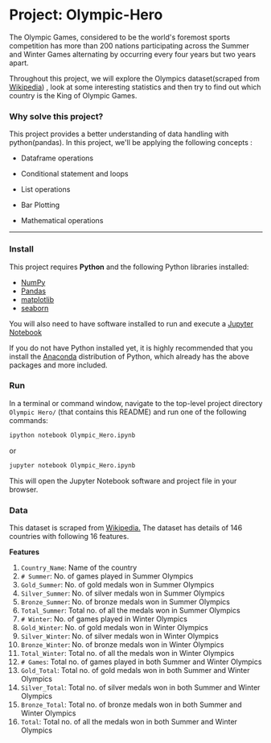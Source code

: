 # Project: Olympic-Hero

The Olympic Games, considered to be the world's foremost sports competition has more than 200 nations participating across the Summer and Winter Games alternating by occurring every four years but two years apart.

Throughout this project, we will explore the Olympics dataset(scraped from [Wikipedia](https://en.wikipedia.org/wiki/All-time_Olympic_Games_medal_table)) , look at some interesting statistics and then try to find out which country is the King of Olympic Games.

### Why solve this project?
This project provides a better understanding of data handling with python(pandas). In this project, we'll be applying the following concepts :

 - Dataframe operations

 - Conditional statement and loops

 - List operations

 - Bar Plotting
 
 - Mathematical operations
 
___
### Install

This project requires **Python** and the following Python libraries installed:

- [NumPy](http://www.numpy.org/)
- [Pandas](http://pandas.pydata.org/)
- [matplotlib](http://matplotlib.org/)
- [seaborn](https://seaborn.pydata.org/)

You will also need to have software installed to run and execute a [Jupyter Notebook](http://ipython.org/notebook.html)

If you do not have Python installed yet, it is highly recommended that you install the [Anaconda](http://continuum.io/downloads) distribution of Python, which already has the above packages and more included. 

### Run

In a terminal or command window, navigate to the top-level project directory `Olympic Hero/` (that contains this README) and run one of the following commands:

```bash
ipython notebook Olympic_Hero.ipynb
```  
or
```bash
jupyter notebook Olympic_Hero.ipynb
```

This will open the Jupyter Notebook software and project file in your browser.

### Data

This dataset is scraped from [Wikipedia.](https://en.wikipedia.org/wiki/All-time_Olympic_Games_medal_table)
The dataset has details of 146 countries with following 16 features.

**Features**
1. `Country_Name`: Name of the country
2. `# Summer`: No. of games played in Summer Olympics
3. `Gold_Summer`: No. of gold medals won in Summer Olympics
4. `Silver_Summer`: No. of silver medals won in Summer Olympics
5. `Bronze_Summer`: No. of bronze medals won in Summer Olympics
6. `Total_Summer`: Total no. of all the medals won in Summer Olympics
7. `# Winter`: No. of games played in Winter Olympics
8. `Gold_Winter`: No. of gold medals won in Winter Olympics
10. `Silver_Winter`: No. of silver medals won in Winter Olympics
11. `Bronze_Winter`: No. of bronze medals won in Winter Olympics
12. `Total_Winter`: Total no. of all the medals won in Winter Olympics
13. `# Games`: Total no. of games played in both Summer and Winter Olympics
14. `Gold_Total`: Total no. of gold medals won in both Summer and Winter Olympics
15. `Silver_Total`: Total no. of silver medals won in both Summer and Winter Olympics
16. `Bronze_Total`: Total no. of bronze medals won in both Summer and Winter Olympics
17. `Total`: Total no. of all the medals won in both Summer and Winter Olympics
